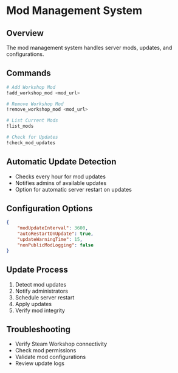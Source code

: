 # Mod Management System

## Overview
The mod management system handles server mods, updates, and configurations.

## Commands
```bash
# Add Workshop Mod
!add_workshop_mod <mod_url>

# Remove Workshop Mod
!remove_workshop_mod <mod_url>

# List Current Mods
!list_mods

# Check for Updates
!check_mod_updates
```

## Automatic Update Detection
- Checks every hour for mod updates
- Notifies admins of available updates
- Option for automatic server restart on updates

## Configuration Options
```json
{
    "modUpdateInterval": 3600,
    "autoRestartOnUpdate": true,
    "updateWarningTime": 15,
    "nonPublicModLogging": false
}
```

## Update Process
1. Detect mod updates
2. Notify administrators
3. Schedule server restart
4. Apply updates
5. Verify mod integrity

## Troubleshooting
- Verify Steam Workshop connectivity
- Check mod permissions
- Validate mod configurations
- Review update logs
